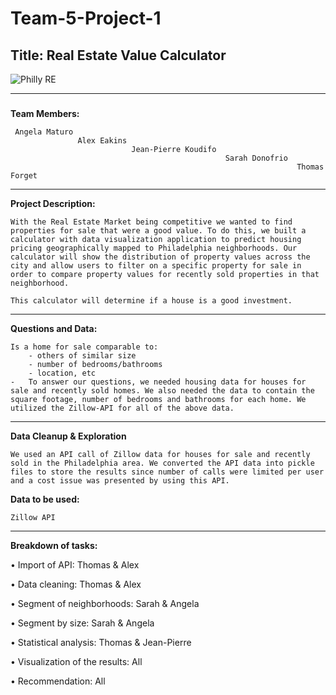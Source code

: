 # Team-5-Project-1

##  **Title: Real Estate Value Calculator**

![Philly RE](http://www.wpre.com/wp-content/uploads/2015/12/wpre_WoodlandTerrace.jpg)

***
###
**Team Members:**

     Angela Maturo
                   Alex Eakins
                               Jean-Pierre Koudifo
                                                    Sarah Donofrio
                                                                    Thomas Forget
                                                            


***

**Project Description:**

    With the Real Estate Market being competitive we wanted to find properties for sale that were a good value. To do this, we built a calculator with data visualization application to predict housing pricing geographically mapped to Philadelphia neighborhoods. Our calculator will show the distribution of property values across the city and allow users to filter on a specific property for sale in order to compare property values for recently sold properties in that neighborhood.

    This calculator will determine if a house is a good investment. 

***
**Questions and Data:**

    Is a home for sale comparable to:
        - others of similar size
        - number of bedrooms/bathrooms
        - location, etc
    -   To answer our questions, we needed housing data for houses for sale and recently sold homes. We also needed the data to contain the square footage, number of bedrooms and bathrooms for each home. We utilized the Zillow-API for all of the above data.     

***
**Data Cleanup & Exploration**

    We used an API call of Zillow data for houses for sale and recently sold in the Philadelphia area. We converted the API data into pickle files to store the results since number of calls were limited per user and a cost issue was presented by using this API. 


    

**Data to be used:**

    Zillow API

***
**Breakdown of tasks:**

•	Import of API: Thomas & Alex

•	Data cleaning: Thomas & Alex

•	Segment of neighborhoods: Sarah & Angela

•	Segment by size: Sarah & Angela

•	Statistical analysis: Thomas & Jean-Pierre

•	Visualization of the results: All

•	Recommendation: All












